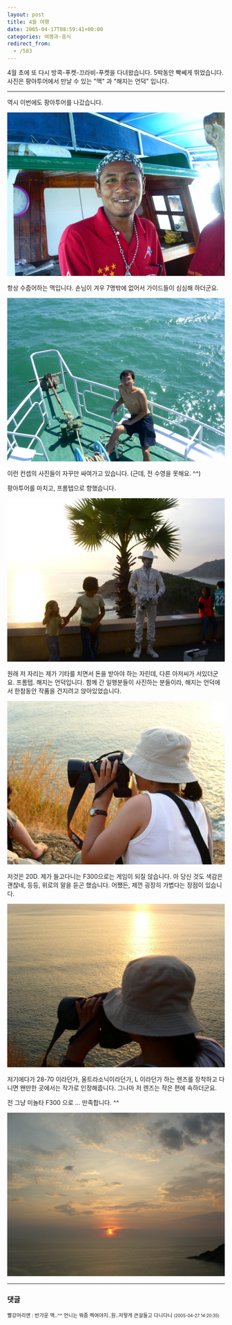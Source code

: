 ```yaml
---
layout: post
title: 4월 여행
date: 2005-04-17T08:59:41+00:00
categories: 여행과-음식
redirect_from:
  - /583
---
```


4월 초에 또 다시 방콕-푸켓-끄라비-푸켓을 다녀왔습니다. 5박동안 빡쎄게 뛰었습니다. 사진은 팡아투어에서 만날 수 있는 "맥" 과 "해지는 언덕" 입니다.

---

역시 이번에도 팡아투어를 나갔습니다.

![ ](/assets/media/uploads_2005_04_PICT2453.jpg)

항상 수줍어하는 맥입니다. 손님이 겨우 7명밖에 없어서 가이드들이 심심해 하더군요.

![ ](/assets/media/uploads_2005_04_PICT2457.jpg)

이런 컨셉의 사진들이 자꾸만 싸여가고 있습니다. (근데, 전 수영을 못해요. ^^)

팡아투어를 마치고, 프롬텝으로 향했습니다.

![ ](/assets/media/uploads_2005_04_PICT2484.jpg)

원래 저 자리는 제가 기타를 치면서 돈을 받아야 하는 자린데, 다른 아저씨가 서있더군요. 프롬텝. 해지는 언덕입니다. 함께 간 일행분들이 사진하는 분들이라, 해지는 언덕에서 한참동안 작품을 건지려고 앉아있었습니다.

 

![ ](/assets/media/uploads_2005_04_PICT2507.jpg)

저것은 20D. 제가 들고다니는 F300으로는 게임이 되질 않습니다. 아 당신 것도 색감은 괜찮네, 등등, 위로의 말을 듣곤 했습니다. 어쨌든, 제껀 굉장히 가볍다는 장점이 있습니다.

![ ](/assets/media/uploads_2005_04_PICT2509.jpg)

저기에다가 28-70 이라던가, 울트라소닉이라던가, L 이라던가 하는 렌즈를 장착하고 다니면 왠만한 곳에서는 작가로 인정해줍니다. 그나마 저 렌즈는 작은 편에 속하더군요.

전 그냥 미놀타 F300 으로 ... 만족합니다. ^^

![ ](/assets/media/uploads_2005_04_PICT2518.jpg)

* * *

### 댓글



<!--- cmt:1001 --->
<!--- mail: --->
<!--- parent:0 --->

<small class=comment>빨강머리앤 : 반가운 맥..^^  언니는 뭐좀 멕여야지..원..저렇게 큰걸들고 다니다니 <small>(2005-04-27 14:20:35)</small></small>

